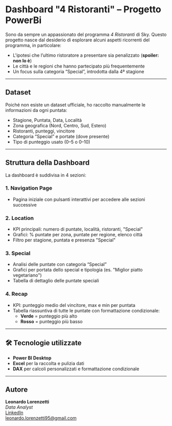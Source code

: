 #  Dashboard "4 Ristoranti" – Progetto PowerBi

Sono da sempre un appassionato del programma *4 Ristoranti* di Sky. Questo progetto nasce dal desiderio di esplorare alcuni aspetti ricorrenti del programma, in particolare:

- L'ipotesi che l’ultimo ristoratore a presentare sia penalizzato (**spoiler: non lo è**)
- Le città e le regioni che hanno partecipato più frequentemente
- Un focus sulla categoria “Special”, introdotta dalla 4ª stagione

---

##  Dataset

Poiché non esiste un dataset ufficiale, ho raccolto manualmente le informazioni da ogni puntata:
- Stagione, Puntata, Data, Località
- Zona geografica (Nord, Centro, Sud, Estero)
- Ristoranti, punteggi, vincitore
- Categoria “Special” e portate (dove presente)
- Tipo di punteggio usato (0–5 o 0–10)

---

##  Struttura della Dashboard

La dashboard è suddivisa in 4 sezioni:

###  1. Navigation Page
- Pagina iniziale con pulsanti interattivi per accedere alle sezioni successive

###  2. Location
- KPI principali: numero di puntate, località, ristoranti, "Special"
- Grafici: % puntate per zona, puntate per regione, elenco città
- Filtro per stagione, puntata e presenza "Special"

###  3. Special
- Analisi delle puntate con categoria “Special”
- Grafici per portata dello special e tipologia (es. "Miglior piatto vegetariano")
- Tabella di dettaglio delle puntate speciali

###  4. Recap
- KPI: punteggio medio del vincitore, max e min per puntata
- Tabella riassuntiva di tutte le puntate con formattazione condizionale:
  - **Verde** = punteggio più alto
  - **Rosso** = punteggio più basso

---

## 🛠️ Tecnologie utilizzate

- **Power BI Desktop**
- **Excel** per la raccolta e pulizia dati
- **DAX** per calcoli personalizzati e formattazione condizionale

---

##  Autore

**Leonardo Lorenzetti**  
*Data Analyst*  
[LinkedIn](https://linkedin.com/in/leonardo-lorenzetti-717563143)  
leonardo.lorenzetti95@gmail.com


